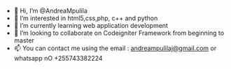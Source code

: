 - 👋 Hi, I’m @AndreaMpulila
- 👀 I’m interested in html5,css,php, c++ and python
- 🌱 I’m currently learning  web application development
- 💞️ I’m looking to collaborate on Codeigniter Framework from beginning to master
- 📫 You can contact me using the email : andreampulilaj@gmail.com or whatsapp nO +255743382224

<!---
AndreaMpulila/AndreaMpulila is a ✨ special ✨ repository because its `README.md` (this file) appears on your GitHub profile.
You can click the Preview link to take a look at your changes.
--->
